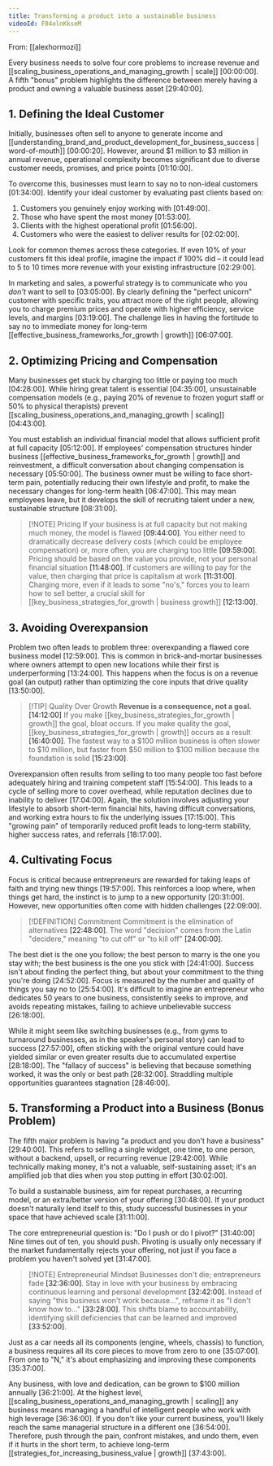 ```yaml
---
title: Transforming a product into a sustainable business
videoId: F84olnKkseM
---
```


From: [[alexhormozi]] <br/> 

Every business needs to solve four core problems to increase revenue and [[scaling_business_operations_and_managing_growth | scale]] <a class="yt-timestamp" data-t="00:00:00">[00:00:00]</a>. A fifth "bonus" problem highlights the difference between merely having a product and owning a valuable business asset <a class="yt-timestamp" data-t="29:40:00">[29:40:00]</a>.

## 1. Defining the Ideal Customer

Initially, businesses often sell to anyone to generate income and [[understanding_brand_and_product_development_for_business_success | word-of-mouth]] <a class="yt-timestamp" data-t="00:00:20">[00:00:20]</a>. However, around \$1 million to \$3 million in annual revenue, operational complexity becomes significant due to diverse customer needs, promises, and price points <a class="yt-timestamp" data-t="01:10:00">[01:10:00]</a>.

To overcome this, businesses must learn to say no to non-ideal customers <a class="yt-timestamp" data-t="01:34:00">[01:34:00]</a>. Identify your ideal customer by evaluating past clients based on:
1.  Customers you genuinely enjoy working with <a class="yt-timestamp" data-t="01:49:00">[01:49:00]</a>.
2.  Those who have spent the most money <a class="yt-timestamp" data-t="01:53:00">[01:53:00]</a>.
3.  Clients with the highest operational profit <a class="yt-timestamp" data-t="01:56:00">[01:56:00]</a>.
4.  Customers who were the easiest to deliver results for <a class="yt-timestamp" data-t="02:02:00">[02:02:00]</a>.

Look for common themes across these categories. If even 10% of your customers fit this ideal profile, imagine the impact if 100% did – it could lead to 5 to 10 times more revenue with your existing infrastructure <a class="yt-timestamp" data-t="02:29:00">[02:29:00]</a>.

In marketing and sales, a powerful strategy is to communicate who you *don't* want to sell to <a class="yt-timestamp" data-t="03:05:00">[03:05:00]</a>. By clearly defining the "perfect unicorn" customer with specific traits, you attract more of the right people, allowing you to charge premium prices and operate with higher efficiency, service levels, and margins <a class="yt-timestamp" data-t="03:19:00">[03:19:00]</a>. The challenge lies in having the fortitude to say no to immediate money for long-term [[effective_business_frameworks_for_growth | growth]] <a class="yt-timestamp" data-t="06:07:00">[06:07:00]</a>.

## 2. Optimizing Pricing and Compensation

Many businesses get stuck by charging too little or paying too much <a class="yt-timestamp" data-t="04:28:00">[04:28:00]</a>. While hiring great talent is essential <a class="yt-timestamp" data-t="04:35:00">[04:35:00]</a>, unsustainable compensation models (e.g., paying 20% of revenue to frozen yogurt staff or 50% to physical therapists) prevent [[scaling_business_operations_and_managing_growth | scaling]] <a class="yt-timestamp" data-t="04:43:00">[04:43:00]</a>.

You must establish an individual financial model that allows sufficient profit at full capacity <a class="yt-timestamp" data-t="05:12:00">[05:12:00]</a>. If employees' compensation structures hinder business [[effective_business_frameworks_for_growth | growth]] and reinvestment, a difficult conversation about changing compensation is necessary <a class="yt-timestamp" data-t="05:50:00">[05:50:00]</a>. The business owner must be willing to face short-term pain, potentially reducing their own lifestyle and profit, to make the necessary changes for long-term health <a class="yt-timestamp" data-t="06:47:00">[06:47:00]</a>. This may mean employees leave, but it develops the skill of recruiting talent under a new, sustainable structure <a class="yt-timestamp" data-t="08:31:00">[08:31:00]</a>.

> [!NOTE] Pricing
> If your business is at full capacity but not making much money, the model is flawed <a class="yt-timestamp" data-t="09:44:00">[09:44:00]</a>. You either need to dramatically decrease delivery costs (which could be employee compensation) or, more often, you are charging too little <a class="yt-timestamp" data-t="09:59:00">[09:59:00]</a>. Pricing should be based on the value you provide, not your personal financial situation <a class="yt-timestamp" data-t="11:48:00">[11:48:00]</a>. If customers are willing to pay for the value, then charging that price is capitalism at work <a class="yt-timestamp" data-t="11:31:00">[11:31:00]</a>. Charging more, even if it leads to some "no's," forces you to learn how to sell better, a crucial skill for [[key_business_strategies_for_growth | business growth]] <a class="yt-timestamp" data-t="12:13:00">[12:13:00]</a>.

## 3. Avoiding Overexpansion

Problem two often leads to problem three: overexpanding a flawed core business model <a class="yt-timestamp" data-t="12:59:00">[12:59:00]</a>. This is common in brick-and-mortar businesses where owners attempt to open new locations while their first is underperforming <a class="yt-timestamp" data-t="13:24:00">[13:24:00]</a>. This happens when the focus is on a revenue goal (an output) rather than optimizing the core inputs that drive quality <a class="yt-timestamp" data-t="13:50:00">[13:50:00]</a>.

> [!TIP] Quality Over Growth
> **Revenue is a consequence, not a goal.** <a class="yt-timestamp" data-t="14:12:00">[14:12:00]</a>
> If you make [[key_business_strategies_for_growth | growth]] the goal, bloat occurs. If you make quality the goal, [[key_business_strategies_for_growth | growth]] occurs as a result <a class="yt-timestamp" data-t="16:40:00">[16:40:00]</a>.
> The fastest way to a \$100 million business is often slower to \$10 million, but faster from \$50 million to \$100 million because the foundation is solid <a class="yt-timestamp" data-t="15:23:00">[15:23:00]</a>.

Overexpansion often results from selling to too many people too fast before adequately hiring and training competent staff <a class="yt-timestamp" data-t="15:54:00">[15:54:00]</a>. This leads to a cycle of selling more to cover overhead, while reputation declines due to inability to deliver <a class="yt-timestamp" data-t="17:04:00">[17:04:00]</a>. Again, the solution involves adjusting your lifestyle to absorb short-term financial hits, having difficult conversations, and working extra hours to fix the underlying issues <a class="yt-timestamp" data-t="17:15:00">[17:15:00]</a>. This "growing pain" of temporarily reduced profit leads to long-term stability, higher success rates, and referrals <a class="yt-timestamp" data-t="18:17:00">[18:17:00]</a>.

## 4. Cultivating Focus

Focus is critical because entrepreneurs are rewarded for taking leaps of faith and trying new things <a class="yt-timestamp" data-t="19:57:00">[19:57:00]</a>. This reinforces a loop where, when things get hard, the instinct is to jump to a new opportunity <a class="yt-timestamp" data-t="20:31:00">[20:31:00]</a>. However, new opportunities often come with hidden challenges <a class="yt-timestamp" data-t="22:09:00">[22:09:00]</a>.

> [!DEFINITION] Commitment
> Commitment is the elimination of alternatives <a class="yt-timestamp" data-t="22:48:00">[22:48:00]</a>.
> The word "decision" comes from the Latin "decidere," meaning "to cut off" or "to kill off" <a class="yt-timestamp" data-t="24:00:00">[24:00:00]</a>.

The best diet is the one you follow; the best person to marry is the one you stay with; the best business is the one you stick with <a class="yt-timestamp" data-t="24:41:00">[24:41:00]</a>. Success isn't about finding the perfect thing, but about your commitment to the thing you're doing <a class="yt-timestamp" data-t="24:52:00">[24:52:00]</a>. Focus is measured by the number and quality of things you say no to <a class="yt-timestamp" data-t="25:54:00">[25:54:00]</a>. It's difficult to imagine an entrepreneur who dedicates 50 years to one business, consistently seeks to improve, and avoids repeating mistakes, failing to achieve unbelievable success <a class="yt-timestamp" data-t="26:18:00">[26:18:00]</a>.

While it might seem like switching businesses (e.g., from gyms to turnaround businesses, as in the speaker's personal story) can lead to success <a class="yt-timestamp" data-t="27:57:00">[27:57:00]</a>, often sticking with the original venture could have yielded similar or even greater results due to accumulated expertise <a class="yt-timestamp" data-t="28:18:00">[28:18:00]</a>. The "fallacy of success" is believing that because something worked, it was the only or best path <a class="yt-timestamp" data-t="28:32:00">[28:32:00]</a>. Straddling multiple opportunities guarantees stagnation <a class="yt-timestamp" data-t="28:46:00">[28:46:00]</a>.

## 5. Transforming a Product into a Business (Bonus Problem)

The fifth major problem is having "a product and you don't have a business" <a class="yt-timestamp" data-t="29:40:00">[29:40:00]</a>. This refers to selling a single widget, one time, to one person, without a backend, upsell, or recurring revenue <a class="yt-timestamp" data-t="29:42:00">[29:42:00]</a>. While technically making money, it's not a valuable, self-sustaining asset; it's an amplified job that dies when you stop putting in effort <a class="yt-timestamp" data-t="30:02:00">[30:02:00]</a>.

To build a sustainable business, aim for repeat purchases, a recurring model, or an extra/better version of your offering <a class="yt-timestamp" data-t="30:48:00">[30:48:00]</a>. If your product doesn't naturally lend itself to this, study successful businesses in your space that have achieved scale <a class="yt-timestamp" data-t="31:11:00">[31:11:00]</a>.

The core entrepreneurial question is: "Do I push or do I pivot?" <a class="yt-timestamp" data-t="31:40:00">[31:40:00]</a> Nine times out of ten, you should push. Pivoting is usually only necessary if the market fundamentally rejects your offering, not just if you face a problem you haven't solved yet <a class="yt-timestamp" data-t="31:47:00">[31:47:00]</a>.

> [!NOTE] Entrepreneurial Mindset
> Businesses don't die; entrepreneurs fade <a class="yt-timestamp" data-t="32:36:00">[32:36:00]</a>.
> Stay in love with your business by embracing continuous learning and personal development <a class="yt-timestamp" data-t="32:42:00">[32:42:00]</a>. Instead of saying "this business won't work because...", reframe it as "I don't know how to..." <a class="yt-timestamp" data-t="33:28:00">[33:28:00]</a>. This shifts blame to accountability, identifying skill deficiencies that can be learned and improved <a class="yt-timestamp" data-t="33:52:00">[33:52:00]</a>.

Just as a car needs all its components (engine, wheels, chassis) to function, a business requires all its core pieces to move from zero to one <a class="yt-timestamp" data-t="35:07:00">[35:07:00]</a>. From one to "N," it's about emphasizing and improving these components <a class="yt-timestamp" data-t="35:37:00">[35:37:00]</a>.

Any business, with love and dedication, can be grown to \$100 million annually <a class="yt-timestamp" data-t="36:21:00">[36:21:00]</a>. At the highest level, [[scaling_business_operations_and_managing_growth | scaling]] any business means managing a handful of intelligent people who work with high leverage <a class="yt-timestamp" data-t="36:36:00">[36:36:00]</a>. If you don't like your current business, you'll likely reach the same managerial structure in a different one <a class="yt-timestamp" data-t="36:54:00">[36:54:00]</a>. Therefore, push through the pain, confront mistakes, and undo them, even if it hurts in the short term, to achieve long-term [[strategies_for_increasing_business_value | growth]] <a class="yt-timestamp" data-t="37:43:00">[37:43:00]</a>.